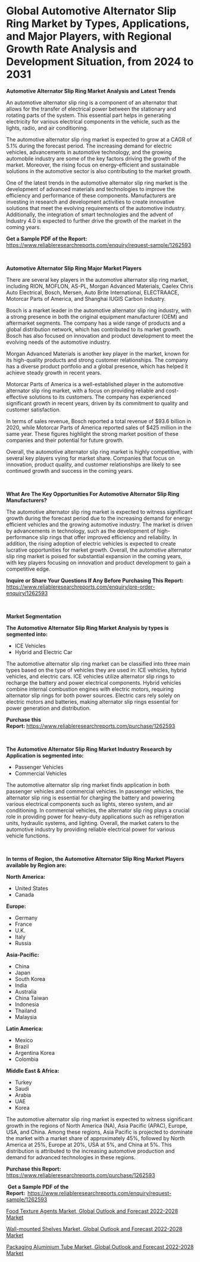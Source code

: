 <p><h1>Global Automotive Alternator Slip Ring Market by Types, Applications, and Major Players, with Regional Growth Rate Analysis and Development Situation, from 2024 to 2031</h1></p><p><strong>Automotive Alternator Slip Ring Market Analysis and Latest Trends</strong></p>
<p><p>An automotive alternator slip ring is a component of an alternator that allows for the transfer of electrical power between the stationary and rotating parts of the system. This essential part helps in generating electricity for various electrical components in the vehicle, such as the lights, radio, and air conditioning.</p><p>The automotive alternator slip ring market is expected to grow at a CAGR of 5.1% during the forecast period. The increasing demand for electric vehicles, advancements in automotive technology, and the growing automobile industry are some of the key factors driving the growth of the market. Moreover, the rising focus on energy-efficient and sustainable solutions in the automotive sector is also contributing to the market growth.</p><p>One of the latest trends in the automotive alternator slip ring market is the development of advanced materials and technologies to improve the efficiency and performance of these components. Manufacturers are investing in research and development activities to create innovative solutions that meet the evolving requirements of the automotive industry. Additionally, the integration of smart technologies and the advent of Industry 4.0 is expected to further drive the growth of the market in the coming years.</p></p>
<p><strong>Get a Sample PDF of the Report:&nbsp;</strong> <a href="https://www.reliableresearchreports.com/enquiry/request-sample/1262593">https://www.reliableresearchreports.com/enquiry/request-sample/1262593</a></p>
<p>&nbsp;</p>
<p><strong>Automotive Alternator Slip Ring Major Market Players</strong></p>
<p><p>There are several key players in the automotive alternator slip ring market, including RION, MOFLON, AS-PL, Morgan Advanced Materials, Caelex Chris Auto Electrical, Bosch, Mersen, Auto Brite International, ELECTRAACE, Motorcar Parts of America, and Shanghai IUGIS Carbon Industry.</p><p>Bosch is a market leader in the automotive alternator slip ring industry, with a strong presence in both the original equipment manufacturer (OEM) and aftermarket segments. The company has a wide range of products and a global distribution network, which has contributed to its market growth. Bosch has also focused on innovation and product development to meet the evolving needs of the automotive industry.</p><p>Morgan Advanced Materials is another key player in the market, known for its high-quality products and strong customer relationships. The company has a diverse product portfolio and a global presence, which has helped it achieve steady growth in recent years.</p><p>Motorcar Parts of America is a well-established player in the automotive alternator slip ring market, with a focus on providing reliable and cost-effective solutions to its customers. The company has experienced significant growth in recent years, driven by its commitment to quality and customer satisfaction.</p><p>In terms of sales revenue, Bosch reported a total revenue of $93.6 billion in 2020, while Motorcar Parts of America reported sales of $425 million in the same year. These figures highlight the strong market position of these companies and their potential for future growth.</p><p>Overall, the automotive alternator slip ring market is highly competitive, with several key players vying for market share. Companies that focus on innovation, product quality, and customer relationships are likely to see continued growth and success in the coming years.</p></p>
<p>&nbsp;</p>
<p><strong>What Are The Key Opportunities For Automotive Alternator Slip Ring Manufacturers?</strong></p>
<p><p>The automotive alternator slip ring market is expected to witness significant growth during the forecast period due to the increasing demand for energy-efficient vehicles and the growing automotive industry. The market is driven by advancements in technology, such as the development of high-performance slip rings that offer improved efficiency and reliability. In addition, the rising adoption of electric vehicles is expected to create lucrative opportunities for market growth. Overall, the automotive alternator slip ring market is poised for substantial expansion in the coming years, with key players focusing on innovation and product development to gain a competitive edge.</p></p>
<p><strong>Inquire or Share Your Questions If Any Before Purchasing This Report:</strong> <a href="https://www.reliableresearchreports.com/enquiry/pre-order-enquiry/1262593">https://www.reliableresearchreports.com/enquiry/pre-order-enquiry/1262593</a></p>
<p>&nbsp;</p>
<p><strong>Market Segmentation</strong></p>
<p><strong>The Automotive Alternator Slip Ring Market Analysis by types is segmented into:</strong></p>
<p><ul><li>ICE Vehicles</li><li>Hybrid and Electric Car</li></ul></p>
<p><p>The automotive alternator slip ring market can be classified into three main types based on the type of vehicles they are used in: ICE vehicles, hybrid vehicles, and electric cars. ICE vehicles utilize alternator slip rings to recharge the battery and power electrical components. Hybrid vehicles combine internal combustion engines with electric motors, requiring alternator slip rings for both power sources. Electric cars rely solely on electric motors and batteries, making alternator slip rings essential for power generation and distribution.</p></p>
<p><strong>Purchase this Report:&nbsp;</strong><a href="https://www.reliableresearchreports.com/purchase/1262593">https://www.reliableresearchreports.com/purchase/1262593</a></p>
<p>&nbsp;</p>
<p><strong>The Automotive Alternator Slip Ring Market Industry Research by Application is segmented into:</strong></p>
<p><ul><li>Passenger Vehicles</li><li>Commercial Vehicles</li></ul></p>
<p><p>The automotive alternator slip ring market finds application in both passenger vehicles and commercial vehicles. In passenger vehicles, the alternator slip ring is essential for charging the battery and powering various electrical components such as lights, stereo system, and air conditioning. In commercial vehicles, the alternator slip ring plays a crucial role in providing power for heavy-duty applications such as refrigeration units, hydraulic systems, and lighting. Overall, the market caters to the automotive industry by providing reliable electrical power for various vehicle functions.</p></p>
<p>&nbsp;</p>
<p><strong>In terms of Region, the Automotive Alternator Slip Ring Market Players available by Region are:</strong></p>
<p>
    <p> <strong> North America: </strong>
        <ul>
            <li>United States</li>
            <li>Canada</li>
        </ul>
        </p> 
    <p> <strong> Europe: </strong>
        <ul>
            <li>Germany</li>
            <li>France</li>
            <li>U.K.</li>
            <li>Italy</li>
            <li>Russia</li>
        </ul>
        </p> 
    <p> <strong> Asia-Pacific: </strong>
        <ul>
            <li>China</li>
            <li>Japan</li>
            <li>South Korea</li>
            <li>India</li>
            <li>Australia</li>
            <li>China Taiwan</li>
            <li>Indonesia</li>
            <li>Thailand</li>
            <li>Malaysia</li>
        </ul>
        </p> 
    <p> <strong> Latin America: </strong>
        <ul>
            <li>Mexico</li>
            <li>Brazil</li>
            <li>Argentina Korea</li>
            <li>Colombia</li>
        </ul>
        </p> 
    <p> <strong> Middle East & Africa: </strong>
        <ul>
            <li>Turkey</li>
            <li>Saudi</li>
            <li>Arabia</li>
            <li>UAE</li>
            <li>Korea</li>
        </ul>
    </p>
    </p>
<p><p>The automotive alternator slip ring market is expected to witness significant growth in the regions of North America (NA), Asia Pacific (APAC), Europe, USA, and China. Among these regions, Asia Pacific is projected to dominate the market with a market share of approximately 45%, followed by North America at 25%, Europe at 20%, USA at 5%, and China at 5%. This distribution is attributed to the increasing automotive production and demand for advanced technologies in these regions.</p></p>
<p><strong>Purchase this Report: </strong><a href="https://www.reliableresearchreports.com/purchase/1262593">https://www.reliableresearchreports.com/purchase/1262593</a></p>
<p>&nbsp;<strong>Get a Sample PDF of the Report:&nbsp;&nbsp;</strong><a href="https://www.reliableresearchreports.com/enquiry/request-sample/1262593">https://www.reliableresearchreports.com/enquiry/request-sample/1262593</a></p>
<p><strong></strong></p>
<p><p><a href="https://view.publitas.com/reportprime-1/food-texture-agents-market-global-outlook-and-forecast-2022-2028-market-research-report-unlocks-analysis-on-the-market-financial-status-market-size-and-market-revenue-upto-2030/">Food Texture Agents Market, Global Outlook and Forecast 2022-2028 Market</a></p><p><a href="https://view.publitas.com/reportprime-1/wall-mounted-shelves-market-global-outlook-and-forecast-2022-2028-market-size-market-share-and-global-market-analysis-report-2023-2030/">Wall-mounted Shelves Market, Global Outlook and Forecast 2022-2028 Market</a></p><p><a href="https://view.publitas.com/reportprime-1/packaging-aluminium-tube-market-global-outlook-and-forecast-2022-2028-market-share-market-new-trends-analysis-report-by-type-by-application-by-end-use-by-region-and-segment-forecasts-2023-2030/">Packaging Aluminium Tube Market, Global Outlook and Forecast 2022-2028 Market</a></p></p>